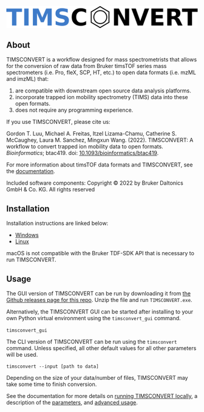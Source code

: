 ![TIMSCONVERT Logo](imgs/timsconvert_logo.png)

## About

TIMSCONVERT is a workflow designed for mass spectrometrists that allows for the conversion of raw data from Bruker
timsTOF series mass spectrometers (i.e. Pro, fleX, SCP, HT, etc.) to open data formats (i.e. mzML and imzML) that:

1. are compatible with downstream open source data analysis platforms.
2. incorporate trapped ion mobility spectrometry (TIMS) data into these open formats.
3. does not require any programming experience.

If you use TIMSCONVERT, please cite us:

Gordon T. Luu, Michael A. Freitas, Itzel Lizama-Chamu, Catherine S. McCaughey, Laura M. Sanchez, Mingxun Wang. (2022). 
TIMSCONVERT: A workflow to convert trapped ion mobility data to open formats. *Bioinformatics*; btac419. 
doi: [10.1093/bioinformatics/btac419](https://doi.org/10.1093/bioinformatics/btac419).

For more information about timsTOF data formats and TIMSCONVERT, see the 
[documentation](https://gtluu.github.io/timsconvert/).

Included software components: Copyright © 2022 by Bruker Daltonics GmbH & Co. KG. All rights reserved

## Installation

Installation instructions are linked below:
- [Windows](https://gtluu.github.io/timsconvert/installation.html#installing-on-windows)
- [Linux](https://gtluu.github.io/timsconvert/installation.html#installing-on-linux)

macOS is not compatible with the Bruker TDF-SDK API that is necessary to run TIMSCONVERT.

## Usage

The GUI version of TIMSCONVERT can be run by downloading it from 
[the Github releases page for this repo](https://github.com/gtluu/timsconvert/releases). Unzip the file and run 
```TIMSCONVERT.exe```.

Alternatively, the TIMSCONVERT GUI can be started after installing to your own Python virtual environment using the 
```timsconvert_gui``` command.

```timsconvert_gui```

The CLI version of TIMSCONVERT can be run using the ```timsconvert``` command. Unless specified, all other default 
values for all other parameters will be used.

```
timsconvert --input [path to data]
```

Depending on the size of your data/number of files, TIMSCONVERT may take some time to finish conversion.

See the documentation for more details on [running TIMSCONVERT locally](https://gtluu.github.io/timsconvert/local.html),
a description of the [parameters](https://gtluu.github.io/timsconvert/local.html#parameters), 
and [advanced usage](https://gtluu.github.io/timsconvert/advanced.html).
